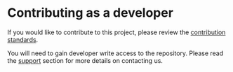 <a id="contributing"></a>

# Contributing as a developer

If you would like to contribute to this project, please review the
[contribution standards](https://github.com/tenstorrent/tt-metal/blob/main/CONTRIBUTING.md).

You will need to gain developer write access to the repository. Please read the
[support](support.md#support) section for more details on contacting us.
